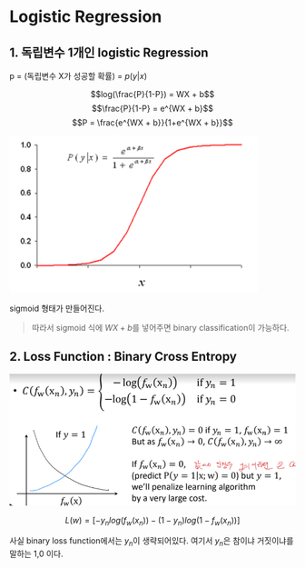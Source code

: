 # Logistic Regression

## 1. 독립변수 1개인 logistic Regression

p = (독립변수 X가 성공할 확률) = $p(y|x)$

$$log(\frac{P}{1-P}) = WX + b$$
$$\frac{P}{1-P} = e^{WX + b}$$
$$P = \frac{e^{WX + b}}{1+e^{WX + b}}$$

<img src="../image/lecture/logistic.PNG">

sigmoid 형태가 만들어진다.

> 따라서 sigmoid 식에 $WX+b$를 넣어주면 binary classification이 가능하다.

## 2. Loss Function : Binary Cross Entropy

<img src="../image/lecture/logistic_cost.PNG">

$$L(w) = [-y_n log(f_w(x_n))-(1 - y_n)log(1 - f_w(x_n))]$$

사실 binary loss function에서는 $y_n$이 생략되어있다. 여기서 $y_n$은 참이냐 거짓이냐를 말하는 1,0 이다.